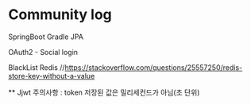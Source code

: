 # Community log

SpringBoot
Gradle
JPA

OAuth2 - Social login


BlackList Redis 
//https://stackoverflow.com/questions/25557250/redis-store-key-without-a-value


** Jjwt 주의사항 :  token 저장된 값은 밀리세컨드가 아님(초 단위)
